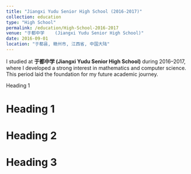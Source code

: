 ```yaml
---
title: "Jiangxi Yudu Senior High School (2016-2017)"
collection: education
type: "High School"
permalink: /education/High-School-2016-2017
venue: "于都中学    (Jiangxi Yudu Senior High School)"
date: 2016-09-01
location: "于都县, 赣州市, 江西省, 中国大陆"
---
```


I studied at **于都中学 (Jiangxi Yudu Senior High School)** during 2016–2017, where I developed a strong interest in mathematics and computer science. This period laid the foundation for my future academic journey.

Heading 1

Heading 1
======

Heading 2
======

Heading 3
======